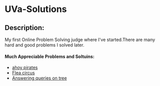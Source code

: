 # UVa-Solutions

## Description:
My first Online Problem Solving judge where I've started.There are many hard and good problems I solved later.

#### Much Appreciable Problems and Soltuins:
* [ahoy pirates](https://github.com/Khairul-Anam-Mubin/UVa-Solutions/blob/master/11402%20-%20Ahoy%2C%20Pirates!.cpp)
* [Flea circus](https://github.com/Khairul-Anam-Mubin/UVa-Solutions/blob/32680f989da5e4e876485aaa34f34ac08fd6b02c/10938%20-%20Flea%20circus.cpp)
* [Answering queries on tree](https://github.com/Khairul-Anam-Mubin/UVa-Solutions/blob/32680f989da5e4e876485aaa34f34ac08fd6b02c/12424%20-%20Answering%20Queries%20on%20a%20Tree.cpp)

